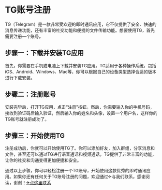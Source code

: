 # TG账号注册

TG（Telegram）是一款非常受欢迎的即时通讯应用，它不仅提供了安全、快速的消息传递功能，还有丰富的社交功能和便捷的文件传输功能。想要使用TG，首先需要注册一个账号。

## 步骤一：下载并安装TG应用
首先，你需要在手机或电脑上下载并安装TG应用。TG适用于各种操作系统，包括iOS、Android、Windows、Mac等，你可以根据自己的设备类型选择合适的版本进行下载安装。

## 步骤二：注册账号
安装完毕后，打开TG应用，点击“注册”按钮。然后，你需要输入你的手机号码，接收到验证码后输入验证，然后输入你的姓名和头像，设置一个用户名，这样你的TG账号就注册成功了。

## 步骤三：开始使用TG
注册成功后，你就可以开始使用TG了。你可以添加好友，加入群组，分享消息和文件，甚至还可以通过TG进行语音通话和视频通话。TG提供了非常丰富的功能，让你的社交和沟通变得更加便捷和安全。

通过以上步骤，你可以轻松注册一个TG账号，开始使用这款优秀的即时通讯应用。如果你还有任何关于TG账号注册的问题，欢迎通过✈与我们联系，感谢阅读，谢谢！[✈点这里联系](https://lm.k02.cc)
